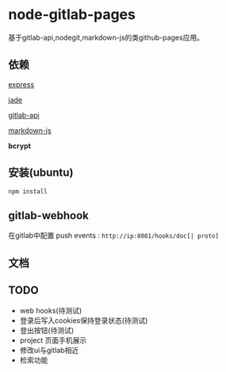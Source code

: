 # node-gitlab-pages

基于gitlab-api,nodegit,markdown-js的类github-pages应用。

## 依赖

[express](http://expressjs.jser.us/)

[jade](http://expressjs.jser.us/jade.html)

[gitlab-api](https://github.com/gitlabhq/gitlabhq/tree/master/doc/api)

[markdown-js](https://github.com/evilstreak/markdown-js)

**bcrypt**

## 安装(ubuntu)

    npm install

## gitlab-webhook

在gitlab中配置 push events : `http://ip:8081/hooks/doc[| proto]`

## 文档


## TODO

- web hooks(待测试)
- 登录后写入cookies保持登录状态(待测试)
- 登出按钮(待测试)
- project 页面手机展示
- 修改ui与gitlab相近
- 检索功能